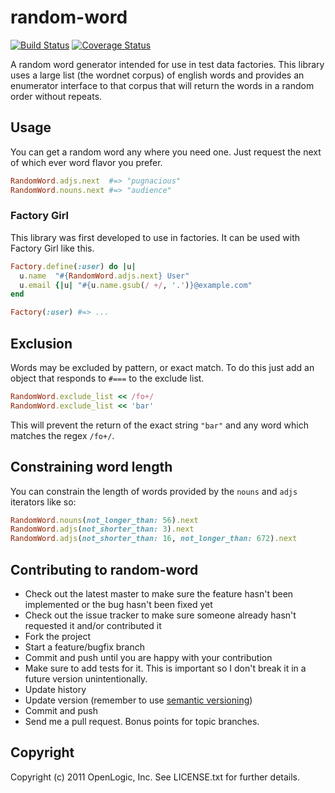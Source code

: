 random-word
====
[![Build Status](https://travis-ci.org/openlogic/random-word.svg?branch=master)](https://travis-ci.org/openlogic/random-word)
[![Coverage Status](https://coveralls.io/repos/github/openlogic/random-word/badge.svg?branch=master)](https://coveralls.io/github/openlogic/random-word?branch=master)

A random word generator intended for use in test data factories.  This
library uses a large list (the wordnet corpus) of english words and
provides an enumerator interface to that corpus that will return the
words in a random order without repeats.

Usage
----

You can get a random word any where you need one. Just request the
next of which ever word flavor you prefer.

```ruby
RandomWord.adjs.next  #=> "pugnacious"
RandomWord.nouns.next #=> "audience"
```
    
### Factory Girl

This library was first developed to use in factories. It can be used
with Factory Girl like this.

```ruby
Factory.define(:user) do |u|
  u.name  "#{RandomWord.adjs.next} User"
  u.email {|u| "#{u.name.gsub(/ +/, '.')}@example.com"
end

Factory(:user) #=> ...
```

Exclusion
----

Words may be excluded by pattern, or exact match. To do this just add
an object that responds to `#===` to the exclude list.

```ruby
RandomWord.exclude_list << /fo+/
RandomWord.exclude_list << 'bar'
```

This will prevent the return of the exact string `"bar"` and any word
which matches the regex `/fo+/`.

Constraining word length
----

You can constrain the length of words provided by the `nouns` and `adjs` iterators like so:

```ruby
RandomWord.nouns(not_longer_than: 56).next
RandomWord.adjs(not_shorter_than: 3).next
RandomWord.adjs(not_shorter_than: 16, not_longer_than: 672).next
```

Contributing to random-word
----
 
* Check out the latest master to make sure the feature hasn't been implemented or the bug hasn't been fixed yet
* Check out the issue tracker to make sure someone already hasn't requested it and/or contributed it
* Fork the project
* Start a feature/bugfix branch
* Commit and push until you are happy with your contribution
* Make sure to add tests for it. This is important so I don't break it in a future version unintentionally.
* Update history
* Update version (remember to use [semantic versioning][semver])
* Commit and push
* Send me a pull request. Bonus points for topic branches.

[semver]:http://semver.org/ 

Copyright
----

Copyright (c) 2011 OpenLogic, Inc. See LICENSE.txt for
further details.

